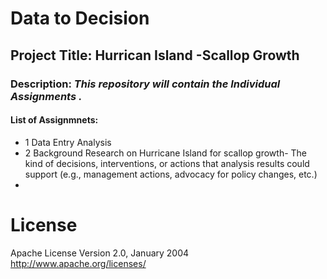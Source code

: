 # Data to Decision

## Project Title: Hurrican Island -Scallop Growth

### Description: _This repository will contain the  Individual Assignments ._
#### List of Assignmnets:
* 1 Data Entry Analysis
* 2 Background Research on Hurricane Island for scallop growth- The kind of decisions, interventions, or actions that analysis results could support (e.g., management actions, advocacy for policy changes, etc.)
* 

# License
Apache License Version 2.0, January 2004 http://www.apache.org/licenses/




